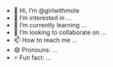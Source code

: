 - 👋 Hi, I’m @girlwithmole
- 👀 I’m interested in ...
- 🌱 I’m currently learning ...
- 💞️ I’m looking to collaborate on ...
- 📫 How to reach me ...
- 😄 Pronouns: ...
- ⚡ Fun fact: ...

<!---
girlwithmole/girlwithmole is a ✨ special ✨ repository because its `README.md` (this file) appears on your GitHub profile.
You can click the Preview link to take a look at your changes.
--->
